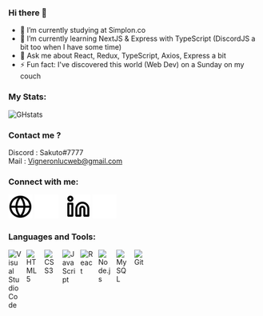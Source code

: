 ### Hi there 👋

- 🔭 I’m currently studying at Simplon.co
- 🌱 I’m currently learning NextJS & Express with TypeScript (DiscordJS a bit too when I have some time)
- 💬 Ask me about React, Redux, TypeScript, Axios, Express a bit
- ⚡ Fun fact: I've discovered this world (Web Dev) on a Sunday on my couch

### My Stats:
![GHstats](https://github-readme-stats.vercel.app/api?username=SakouDev&show_icons=true)

### Contact me ?

Discord : Sakuto#7777\
Mail : Vigneronlucweb@gmail.com

### Connect with me:

[![img_contact](./img/globe-light.svg)](https://estcequecestbientotleweekend.fr/#gh-light-mode-only)
[![img_contact](./img/globe-dark.svg)](https://estcequecestbientotleweekend.fr/#gh-dark-mode-only)
&nbsp;&nbsp;
[![img_contact](./img/linkedin-light.svg)](https://www.linkedin.com/in/vigneronluc/#gh-light-mode-only)
[![img_contact](./img/linkedin-dark.svg)](https://www.linkedin.com/in/vigneronluc/#gh-dark-mode-only)



### Languages and Tools:

<img align="left" alt="Visual Studio Code" width="26px" src="https://cdn.jsdelivr.net/gh/devicons/devicon/icons/vscode/vscode-original.svg" style="padding-right:10px;" />
<img align="left" alt="HTML5" width="26px" src="https://cdn.jsdelivr.net/gh/devicons/devicon/icons/html5/html5-original.svg" style="padding-right:10px;" />
<img align="left" alt="CSS3" width="26px" src="https://cdn.jsdelivr.net/gh/devicons/devicon/icons/css3/css3-original.svg" style="padding-right:10px;" />
<img align="left" alt="JavaScript" width="26px" src="https://cdn.jsdelivr.net/gh/devicons/devicon/icons/javascript/javascript-original.svg" style="padding-right:10px;" />
<img align="left" alt="React" width="26px" src="https://cdn.jsdelivr.net/gh/devicons/devicon/icons/react/react-original.svg" style="padding-right:10px;" />
<img align="left" alt="Node.js" width="26px" src="https://cdn.jsdelivr.net/gh/devicons/devicon/icons/nodejs/nodejs-original.svg" style="padding-right:10px;" />
<img align="left" alt="MySQL" width="26px" src="https://cdn.jsdelivr.net/gh/devicons/devicon/icons/mysql/mysql-original.svg" style="padding-right:10px;" />
<img align="left" alt="Git" width="26px" src="https://cdn.jsdelivr.net/gh/devicons/devicon/icons/git/git-original.svg" style="padding-right:10px;" />
